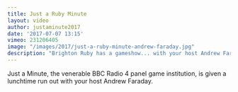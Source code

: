 ```yaml
---
title: Just a Ruby Minute
layout: video
author: justaminute2017
date: '2017-07-07 13:15'
vimeo: 231206405
image: "/images/2017/just-a-ruby-minute-andrew-faraday.jpg"
description: "Brighton Ruby has a gameshow... with your host Andrew Faraday."
---
```


Just a Minute, the venerable BBC Radio 4 panel game institution, is given a lunchtime run out with your host Andrew Faraday.
